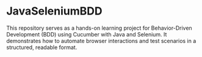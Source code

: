 # JavaSeleniumBDD
This repository serves as a hands-on learning project for Behavior-Driven Development (BDD) using Cucumber with Java and Selenium. It demonstrates how to automate browser interactions and test scenarios in a structured, readable format.

